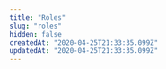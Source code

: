```yaml
---
title: "Roles"
slug: "roles"
hidden: false
createdAt: "2020-04-25T21:33:35.099Z"
updatedAt: "2020-04-25T21:33:35.099Z"
---
```


